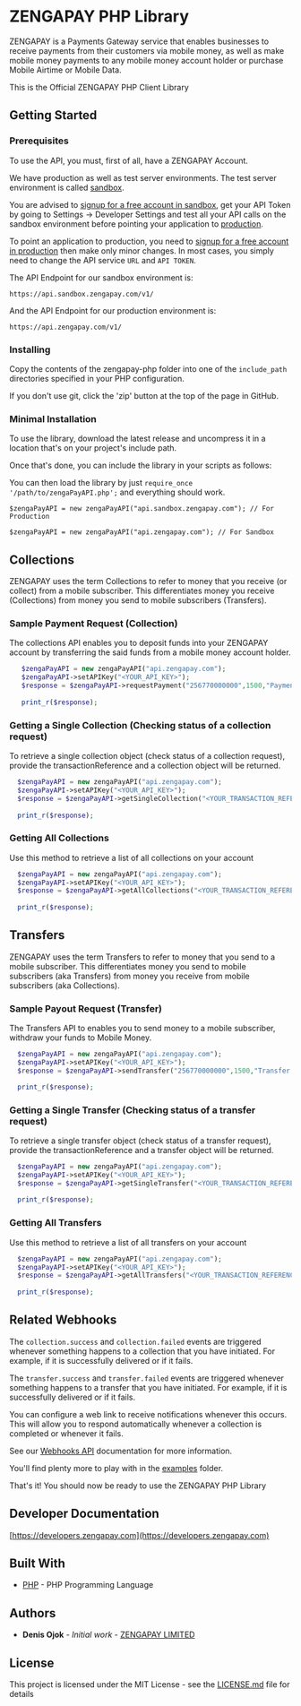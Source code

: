 # ZENGAPAY PHP Library

ZENGAPAY is a Payments Gateway service that enables businesses to receive payments from their customers via mobile money, as well as make mobile money payments to any mobile money account holder or purchase Mobile Airtime or Mobile Data.

This is the Official ZENGAPAY PHP Client Library

## Getting Started

### Prerequisites

To use the API, you must, first of all, have a ZENGAPAY Account.

We have production as well as test server environments. The test server environment is called [sandbox](https://dashboard.sandbox.zengapay.com).

You are advised to [signup for a free account in sandbox](https://dashboard.sandbox.zengapay.com/sign-up), get your API Token by going to Settings → Developer Settings and test all your API calls on the sandbox environment before pointing your application to [production](https://dashboard.zengapay.com).

To point an application to production, you need to [signup for a free account in production](https://dashboard.zengapay.com/sign-up) then make only minor changes. In most cases, you simply need to change the API service `URL` and `API TOKEN`.

The API Endpoint for our sandbox environment is:

```
https://api.sandbox.zengapay.com/v1/
```

And the API Endpoint for our production environment is:

```
https://api.zengapay.com/v1/
```

### Installing

Copy the contents of the zengapay-php folder into one of the ```include_path``` directories specified in your PHP configuration.

If you don't use git, click the 'zip' button at the top of the page in GitHub.

### Minimal Installation

To use the library, download the latest release and uncompress it in a location that's on your project's include path.

Once that's done, you can include the library in your scripts as follows:

You can then load the library by just ```require_once '/path/to/zengaPayAPI.php';``` and everything should work.

```
$zengaPayAPI = new zengaPayAPI("api.sandbox.zengapay.com"); // For Production
```

```
$zengaPayAPI = new zengaPayAPI("api.zengapay.com"); // For Sandbox
```
## Collections

ZENGAPAY uses the term Collections to refer to money that you receive (or collect) from a mobile subscriber. This differentiates money you receive (Collections) from money you send to mobile subscribers (Transfers).

### Sample Payment Request (Collection)

The collections API enables you to deposit funds into your ZENGAPAY account by transferring the said funds from a mobile money account holder.

```php
   $zengaPayAPI = new zengaPayAPI("api.zengapay.com");
   $zengaPayAPI->setAPIKey("<YOUR_API_KEY>");
   $response = $zengaPayAPI->requestPayment("256770000000",1500,"Payment Reference","Payment Narration");
   
   print_r($response);
```

### Getting a Single Collection (Checking status of a collection request)

To retrieve a single collection object (check status of a collection request), provide the transactionReference and a collection object will be returned.

```php
  $zengaPayAPI = new zengaPayAPI("api.zengapay.com");
  $zengaPayAPI->setAPIKey("<YOUR_API_KEY>");
  $response = $zengaPayAPI->getSingleCollection("<YOUR_TRANSACTION_REFERENCE>");
  
  print_r($response);
```

### Getting All Collections

Use this method to retrieve a list of all collections on your account

```php
  $zengaPayAPI = new zengaPayAPI("api.zengapay.com");
  $zengaPayAPI->setAPIKey("<YOUR_API_KEY>");
  $response = $zengaPayAPI->getAllCollections("<YOUR_TRANSACTION_REFERENCE>");
  
  print_r($response);
```

## Transfers

ZENGAPAY uses the term Transfers to refer to money that you send to a mobile subscriber. This differentiates money you send to mobile subscribers (aka Transfers) from money you receive from mobile subscribers (aka Collections).

### Sample Payout Request (Transfer)

The Transfers API to enables you to send money to a mobile subscriber, withdraw your funds to Mobile Money.
```php
  $zengaPayAPI = new zengaPayAPI("api.zengapay.com");
  $zengaPayAPI->setAPIKey("<YOUR_API_KEY>");
  $response = $zengaPayAPI->sendTransfer("256770000000",1500,"Transfer Reference","Transfer Narration");

  print_r($response);
```

### Getting a Single Transfer (Checking status of a transfer request)

To retrieve a single transfer object (check status of a transfer request), provide the transactionReference and a transfer object will be returned.

```php
  $zengaPayAPI = new zengaPayAPI("api.zengapay.com");
  $zengaPayAPI->setAPIKey("<YOUR_API_KEY>");
  $response = $zengaPayAPI->getSingleTransfer("<YOUR_TRANSACTION_REFERENCE>");
  
  print_r($response);
```

### Getting All Transfers

Use this method to retrieve a list of all transfers on your account

```php
  $zengaPayAPI = new zengaPayAPI("api.zengapay.com");
  $zengaPayAPI->setAPIKey("<YOUR_API_KEY>");
  $response = $zengaPayAPI->getAllTransfers("<YOUR_TRANSACTION_REFERENCE>");
  
  print_r($response);
```


## Related Webhooks

The `collection.success` and `collection.failed` events are triggered whenever something happens to a collection that you have initiated. For example, if it is successfully delivered or if it fails.

The `transfer.success` and `transfer.failed` events are triggered whenever something happens to a transfer that you have initiated. For example, if it is successfully delivered or if it fails.

You can configure a web link to receive notifications whenever this occurs. This will allow you to respond automatically whenever a collection is completed or whenever it fails.
 
See our [Webhooks API](https://developers.zengapay.com#webhooks-ipns) documentation for more information.

You'll find plenty more to play with in the [examples](https://github.com/zengapay/zengapay-php) folder.

That's it! You should now be ready to use the ZENGAPAY PHP Library

## Developer Documentation

[https://developers.zengapay.com](https://developers.zengapay.com)

## Built With

* [PHP](http://www.php.net/) - PHP Programming Language 

## Authors

* **Denis Ojok** - *Initial work* - [ZENGAPAY LIMITED](https://github.com/zengapay)

## License

This project is licensed under the MIT License - see the [LICENSE.md](LICENSE.md) file for details


